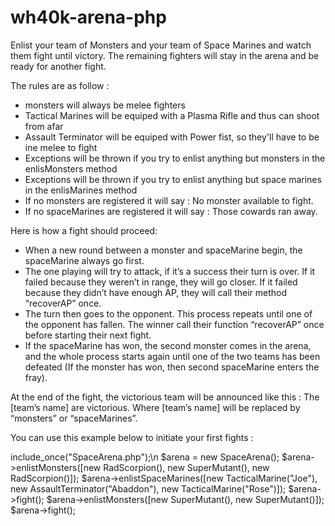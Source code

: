 # wh40k-arena-php

Enlist your team of Monsters and your team of Space Marines and watch them fight until victory.
The remaining fighters will stay in the arena and be ready for another fight.

The rules are as follow : 
- monsters will always be melee fighters
- Tactical Marines will be equiped with a Plasma Rifle and thus can shoot from afar
- Assault Terminator will be equiped with Power fist, so they'll have to be ine melee to fight
- Exceptions will be thrown if you try to enlist anything but monsters in the enlisMonsters method
- Exceptions will be thrown if you try to enlist anything but space marines in the enlisMarines method
- If no monsters are registered it will say : No monster available to fight.
- If no spaceMarines are registered it will say : Those cowards ran away.

Here is how a fight should proceed:
- When a new round between a monster and spaceMarine begin, the spaceMarine always go first.
- The one playing will try to attack, if it’s a success their turn is over. If it failed because they weren’t in range,
they will go closer. If it failed because they didn’t have enough AP, they will call their method “recoverAP”
once.
- The turn then goes to the opponent. This process repeats until one of the opponent has fallen. The winner
call their function “recoverAP” once before starting their next fight.
- If the spaceMarine has won, the second monster comes in the arena, and the whole process starts again
until one of the two teams has been defeated (If the monster has won, then second spaceMarine enters
the fray).

At the end of the fight, the victorious team will be announced like this : The [team’s name] are victorious.
Where [team’s name] will be replaced by “monsters” or “spaceMarines”.



You can use this example below to initiate your first fights : 


include_once("SpaceArena.php");\n
$arena = new SpaceArena();
$arena->enlistMonsters([new RadScorpion(), new SuperMutant(), new RadScorpion()]);
$arena->enlistSpaceMarines([new TacticalMarine("Joe"), new AssaultTerminator("Abaddon"), new TacticalMarine("Rose")]);
$arena->fight();
$arena->enlistMonsters([new SuperMutant(), new SuperMutant()]);
$arena->fight();
